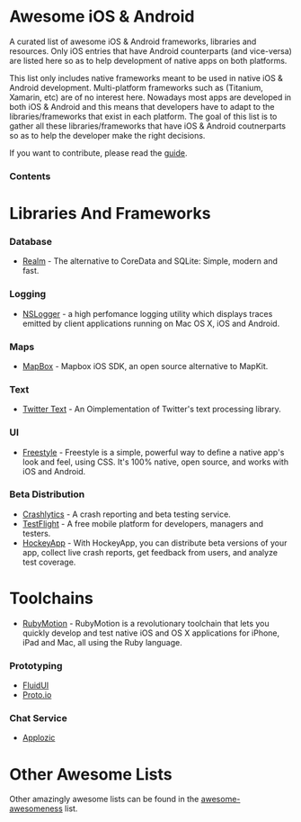 # Awesome iOS & Android
A curated list of awesome iOS &amp; Android frameworks, libraries and resources. Only iOS entries that have Android counterparts (and vice-versa) are listed here so as to help development of native apps on both platforms.

This list only includes native frameworks meant to be used in native iOS & Android development. Multi-platform frameworks such as (Titanium, Xamarin, etc) are of no interest here. Nowadays most apps are developed in both iOS & Android and this means that developers have to adapt to the libraries/frameworks that exist in each platform. The goal of this list is to gather all these libraries/frameworks that have iOS & Android coutnerparts so as to help the developer make the right decisions.

If you want to contribute, please read the [guide](https://github.com/Navideck-fotis/awesome-ios-android/CONTRIBUTING.md).

### Contents

# Libraries And Frameworks

### Database
* [Realm](https://github.com/realm/realm-cocoa) - The alternative to CoreData and SQLite: Simple, modern and fast.


### Logging
* [NSLogger](https://github.com/fpillet/NSLogger) - a high perfomance logging utility which displays traces emitted by client applications running on Mac OS X, iOS and Android.

### Maps
* [MapBox](https://github.com/mapbox/mapbox-ios-sdk) - Mapbox iOS SDK, an open source alternative to MapKit.

### Text
* [Twitter Text](https://github.com/twitter/twitter-text) - An Oimplementation of Twitter's text processing library.

### UI
* [Freestyle](http://www.freestyle.org) - Freestyle is a simple, powerful way to define a native app's look and feel, using CSS. It's 100% native, open source, and works with iOS and Android.

### Beta Distribution
* [Crashlytics](https://www.crashlytics.com/) - A crash reporting and beta testing service.
* [TestFlight](https://testflightapp.com/) - A free mobile platform for developers, managers and testers.
* [HockeyApp](http://hockeyapp.net/) - With HockeyApp, you can distribute beta versions of your app, collect live crash reports, get feedback from users, and analyze test coverage.

# Toolchains
* [RubyMotion](http://www.rubymotion.com/) - RubyMotion is a revolutionary toolchain that lets you quickly develop and test native iOS and OS X applications for iPhone, iPad and Mac, all using the Ruby language.

### Prototyping
* [FluidUI](https://www.fluidui.com)
* [Proto.io](http://proto.io)

### Chat Service
* [Applozic](https://www.applozic.com)

# Other Awesome Lists
Other amazingly awesome lists can be found in the [awesome-awesomeness](https://github.com/bayandin/awesome-awesomeness) list.
